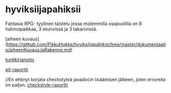 # hyviksiijapahiksii
Fantasia RPG- tyylinen taistelu jossa molemmilla osapuolilla on 6 hahmopaikkaa, 3 eturivissä ja 3 takarivissä.


[aiheen kuvaus] (https://github.com/PikkuHukka/hyviksiijapahiksii/tree/master/dokumentaatio/aiheenKuvausJaRakenne.md)

[tuntikirjanpito](https://github.com/PikkuHukka/hyviksiijapahiksii/tree/master/dokumentaatio/tuntikirjanpito.md)

[pit-raportti](https://github.com/PikkuHukka/hyviksiijapahiksii/tree/master/dokumentaatio/pit-raportti/201702102238)

//En ehtinyt korjata checkstyleä javadocin lisäämisen jälkeen, joten erroreita on paljon.
[checkstyle-raportti](https://github.com/PikkuHukka/hyviksiijapahiksii/tree/master/dokumentaatio/Checkstyle-raportti)
